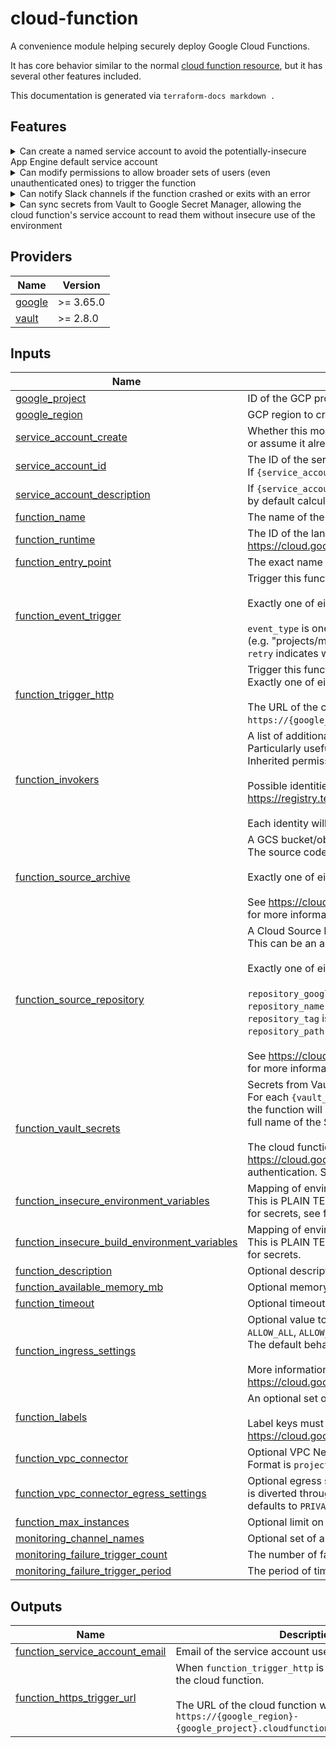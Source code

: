  # cloud-function

A convenience module helping securely deploy Google Cloud Functions.

It has core behavior similar to the normal [cloud function resource](https://registry.terraform.io/providers/hashicorp/google/latest/docs/resources/cloudfunctions_function),
but it has several other features included.

This documentation is generated via `terraform-docs markdown .`

## Features

<details> 
<summary>
Can create a named service account to avoid the potentially-insecure App Engine default service account
</summary>

- By default, [service\_account\_create](#input\_service\_account\_create) is `true` and [service\_account\_id](#input\_service\_account\_id) will be set to `{function_name}-sa`
- [service\_account\_create](#input\_service\_account\_create) can be set to `false` and [service\_account\_id](#input\_service\_account\_id) can be set to an existing service account--even one in another project, referenced by full email

</details>

<details>
<summary>
Can modify permissions to allow broader sets of users (even unauthenticated ones) to trigger the function
</summary>

- See the [function\_invokers](#input\_function\_invokers) field
- This is particularly useful for resolving [403 forbidden errors](https://cloud.google.com/functions/docs/troubleshooting#private) upon trying to call the function

</details>

<details>
<summary>
Can notify Slack channels if the function crashed or exits with an error
</summary>

- Cloud Monitoring notification channel must already be configured in the UI, within the [google\_project](#input\_google\_project) you plan to use--[configuration page here](https://console.cloud.google.com/monitoring/alerting/notifications)
- More than just Slack channels can be set--pass monitoring channel "display names" to [monitoring\_channel\_names](#input\_monitoring\_channel\_names)

</details>

<details>
<summary>
Can sync secrets from Vault to Google Secret Manager, allowing the cloud function's service account to read them without insecure use of the environment
</summary>

- See the [function\_vault\_secrets](#input\_function\_vault\_secrets) field--specify the path to the Vault secret, the particular field within the Vault secret, and the environment variable to contain the Secret Manager secret name
- Rather than setting environment variables containing Vault secret values, this module sets them containing full names of [Secret Manager secret "versions"](https://cloud.google.com/secret-manager/docs/creating-and-accessing-secrets#access), in the form `projects/*/secrets/*/versions/*`
- The module configures Secret Manager permissions such that, from within the cloud function, Secret Manager client libraries can access the secret values without configuration

Example for Python ([client library here](https://cloud.google.com/secret-manager/docs/reference/libraries#client-libraries-install-python)):
```python
from google.cloud import secretmanager

# One "client" can read multiple secrets
secret_manager_client = secretmanager.SecretManagerServiceClient()

# This Terraform module will maintain the MY_SECRET_ID environment variable
my_secret_value = secret_manager_client\
  .access_secret_version(name=os.environ['MY_SECRET_ID'])\
  .payload.data.decode('UTF-8')
```

Example for Java ([client library here](https://cloud.google.com/secret-manager/docs/reference/libraries#client-libraries-install-java)):
```java
import com.google.cloud.secretmanager.v1.SecretManagerServiceClient;

import java.io.IOException;

class Example {
    public static void main(String[] args) throws IOException {
        // One "client" can read multiple secrets
        try (SecretManagerServiceClient client = SecretManagerServiceClient.create()) {
            // This Terraform module will maintain the MY_SECRET_ID environment variable
            String mySecretValue = client
                    .accessSecretVersion(System.getenv("MY_SECRET_ID"))
                    .getPayload().getData().toStringUtf8();
        }
    }
}
```

</details>

[//]: # (BEGIN_TF_DOCS)

## Providers

| Name | Version |
|------|---------|
| <a name="provider_google"></a> [google](#provider\_google) | >= 3.65.0 |
| <a name="provider_vault"></a> [vault](#provider\_vault) | >= 2.8.0 |

## Inputs

| Name | Description | Type | Default | Required |
|------|-------------|------|---------|:--------:|
| <a name="input_google_project"></a> [google\_project](#input\_google\_project) | ID of the GCP project to create resources in. Defaults to provider project. | `string` | `null` | no |
| <a name="input_google_region"></a> [google\_region](#input\_google\_region) | GCP region to create resources in. Defaults to provider region. | `string` | `null` | no |
| <a name="input_service_account_create"></a> [service\_account\_create](#input\_service\_account\_create) | Whether this module should create `{service_account_id}` in `{function_project}`<br>or assume it already exists. | `bool` | `true` | no |
| <a name="input_service_account_id"></a> [service\_account\_id](#input\_service\_account\_id) | The ID of the service account to use, by default calculated to `{function_name}-sa`.<br>If `{service_account_create}` is false, can reference cross-project by providing full email. | `string` | `""` | no |
| <a name="input_service_account_description"></a> [service\_account\_description](#input\_service\_account\_description) | If `{service_account_create}` is true, the description of the service account,<br>by default calculated to `Service Account for {function_name} Cloud Function`. | `string` | `null` | no |
| <a name="input_function_name"></a> [function\_name](#input\_function\_name) | The name of the cloud function. | `string` | n/a | yes |
| <a name="input_function_runtime"></a> [function\_runtime](#input\_function\_runtime) | The ID of the language runtime for the function, from<br>https://cloud.google.com/functions/docs/concepts/exec#runtimes. | `string` | n/a | yes |
| <a name="input_function_entry_point"></a> [function\_entry\_point](#input\_function\_entry\_point) | The exact name of the function/class in the code to run. Defaults to `{function_name}`. | `string` | n/a | yes |
| <a name="input_function_event_trigger"></a> [function\_event\_trigger](#input\_function\_event\_trigger) | Trigger this function upon an event in another service, like Cloud Pub/Sub.<br><br>Exactly one of either this field or `function_trigger_http` must be provided.<br><br>`event_type` is one of https://cloud.google.com/functions/docs/calling/#event_triggers.<br>`resource` is a name or partial URI (e.g. "projects/my-project/topics/my-topic").<br>`retry` indicates whether the function should be retried upon failure. | <pre>object({<br>    event_type = string<br>    resource   = string<br>    retry      = bool<br>  })</pre> | `null` | no |
| <a name="input_function_trigger_http"></a> [function\_trigger\_http](#input\_function\_trigger\_http) | Trigger this function upon HTTP requests (POST, PUT, GET, DELETE, and OPTIONS).<br>Exactly one of either this field or `function_event_trigger` must be provided.<br><br>The URL of the cloud function will be the following:<br>`https://{google_region}-{google_project}.cloudfunctions.net/{function_name}`. | `bool` | `false` | no |
| <a name="input_function_invokers"></a> [function\_invokers](#input\_function\_invokers) | A list of additional identities permitted to use this specific cloud function.<br>Particularly useful for allowing "allUsers" to invoke an HTTP-triggered function.<br>Inherited permissions mean that adding yourself or your team is usually not necessary.<br><br>Possible identities listed here:<br>https://registry.terraform.io/providers/hashicorp/google/latest/docs/resources/cloudfunctions_function_iam#member/members<br><br>Each identity will be granted "roles/cloudfunctions.invoker" on the cloud function resource. | `set(string)` | `[]` | no |
| <a name="input_function_source_archive"></a> [function\_source\_archive](#input\_function\_source\_archive) | A GCS bucket/object pointing to a ZIP file containing the source code for the cloud function.<br>The source code must be at the root of the ZIP file, not inside an interior folder.<br><br>Exactly one of either this field or `function_source_repository` must be provided.<br><br>See https://cloud.google.com/functions/docs/writing#structuring_source_code<br>for more information. | <pre>object({<br>    archive_bucket = string<br>    archive_object = string<br>  })</pre> | `null` | no |
| <a name="input_function_source_repository"></a> [function\_source\_repository](#input\_function\_source\_repository) | A Cloud Source Repository reference containing the source code for the cloud function.<br>This can be an automatically-syncing mirror of a GitHub repo, just ping DevOps for help.<br><br>Exactly one of either this field or `function_source_archive` must be provided.<br><br>`repository_google_project` is the ID of the project where the repository resides.<br>`repository_name` is the name of the repository (if a mirror, usually `github_broadinstitute_...`).<br>`repository_tag` is the tag to check out (if a mirror, tags are synced from GitHub too).<br>`repository_path` is the relative path to the code itself (set to empty for repository root).<br><br>See https://cloud.google.com/functions/docs/writing#structuring_source_code<br>for more information. | <pre>object({<br>    repository_google_project = string<br>    repository_name           = string<br>    repository_tag            = string<br>    repository_path           = string<br>  })</pre> | `null` | no |
| <a name="input_function_vault_secrets"></a> [function\_vault\_secrets](#input\_function\_vault\_secrets) | Secrets from Vault to make available to the cloud function via Secret Manager.<br>For each `{vault_secret_json_key}` field extracted from Vault at `{vault_secret_path}`,<br>the function will have an environment variable `{env_var_for_secret_name}` containing the <br>full name of the Secret Manager "version" containing the secret value.<br><br>The cloud function's service account will be able to access these values--you may use<br>https://cloud.google.com/secret-manager/docs/reference/libraries without setting up<br>authentication. See README.md for more information. | <pre>map(object({<br>    vault_secret_path       = string<br>    vault_secret_json_key   = string<br>    env_var_for_secret_name = string<br>  }))</pre> | `{}` | no |
| <a name="input_function_insecure_environment_variables"></a> [function\_insecure\_environment\_variables](#input\_function\_insecure\_environment\_variables) | Mapping of environment variables to be entered into the function's environment. <br>This is PLAIN TEXT and will be revealed during Terraform Plan: it is not suitable <br>for secrets, see function\_vault\_secrets for the proper method. | `map(any)` | `{}` | no |
| <a name="input_function_insecure_build_environment_variables"></a> [function\_insecure\_build\_environment\_variables](#input\_function\_insecure\_build\_environment\_variables) | Mapping of environment variables to be entered into the build-time environment.<br>This is PLAIN TEXT and will be revealed during Terraform Plan: it is not suitable <br>for secrets. | `map(any)` | `{}` | no |
| <a name="input_function_description"></a> [function\_description](#input\_function\_description) | Optional description of the function. | `string` | `null` | no |
| <a name="input_function_available_memory_mb"></a> [function\_available\_memory\_mb](#input\_function\_available\_memory\_mb) | Optional memory (in MB) available to the function, defaults to 256. | `number` | `null` | no |
| <a name="input_function_timeout"></a> [function\_timeout](#input\_function\_timeout) | Optional timeout (in seconds) for the function, defaults to 60. | `number` | `null` | no |
| <a name="input_function_ingress_settings"></a> [function\_ingress\_settings](#input\_function\_ingress\_settings) | Optional value to control what traffic may reach the function:<br>`ALLOW_ALL`, `ALLOW_INTERNAL_ONLY`, or `ALLOW_INTERNAL_AND_GCLB` (Cloud Load Balancing).<br>The default behavior is `ALLOW_ALL`.<br><br>More information is available at <br>https://cloud.google.com/functions/docs/networking/network-settings. | `string` | `null` | no |
| <a name="input_function_labels"></a> [function\_labels](#input\_function\_labels) | An optional set of key/value label pairs to assign to the function resource.<br><br>Label keys must follow the requirements at<br>https://cloud.google.com/resource-manager/docs/creating-managing-labels#requirements. | `map(any)` | `null` | no |
| <a name="input_function_vpc_connector"></a> [function\_vpc\_connector](#input\_function\_vpc\_connector) | Optional VPC Network Connector for the cloud function to be able to connect to.<br>Format is `projects/*/locations/*/connectors/*` (fully qualified URI). | `string` | `null` | no |
| <a name="input_function_vpc_connector_egress_settings"></a> [function\_vpc\_connector\_egress\_settings](#input\_function\_vpc\_connector\_egress\_settings) | Optional egress settings for a VPC Network Connector, controlling what traffic<br>is diverted through it. May be either `ALL_TRAFFIC` or `PRIVATE_RANGES_ONLY`, <br>defaults to `PRIVATE_RANGES_ONLY`. | `string` | `null` | no |
| <a name="input_function_max_instances"></a> [function\_max\_instances](#input\_function\_max\_instances) | Optional limit on the number of function instances that can exist at once. | `number` | `null` | no |
| <a name="input_monitoring_channel_names"></a> [monitoring\_channel\_names](#input\_monitoring\_channel\_names) | Optional set of already-configured Cloud Monitoring channel display names to notify upon function failures. | `set(string)` | `[]` | no |
| <a name="input_monitoring_failure_trigger_count"></a> [monitoring\_failure\_trigger\_count](#input\_monitoring\_failure\_trigger\_count) | The number of failed executions in `{monitoring_failure_trigger_period}` that triggers an alert. | `number` | `1` | no |
| <a name="input_monitoring_failure_trigger_period"></a> [monitoring\_failure\_trigger\_period](#input\_monitoring\_failure\_trigger\_period) | The period of time to count failures in to compare with `{monitoring_failure_trigger_count}`. | `string` | `"60s"` | no |

## Outputs

| Name | Description |
|------|-------------|
| <a name="output_function_service_account_email"></a> [function\_service\_account\_email](#output\_function\_service\_account\_email) | Email of the service account used for the cloud function |
| <a name="output_function_https_trigger_url"></a> [function\_https\_trigger\_url](#output\_function\_https\_trigger\_url) | When `function_trigger_http` is true, this is the URL of the cloud function.<br><br>The URL of the cloud function will be the following:<br>`https://{google_region}-{google_project}.cloudfunctions.net/{function_name}`. |

[//]: # (END_TF_DOCS)
